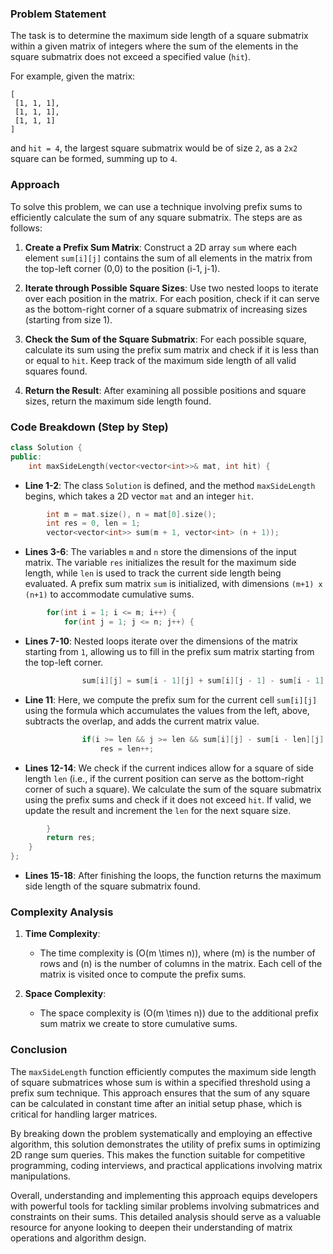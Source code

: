 

### Problem Statement
The task is to determine the maximum side length of a square submatrix within a given matrix of integers where the sum of the elements in the square submatrix does not exceed a specified value (`hit`). 

For example, given the matrix:

```
[
 [1, 1, 1],
 [1, 1, 1],
 [1, 1, 1]
]
```
and `hit = 4`, the largest square submatrix would be of size `2`, as a `2x2` square can be formed, summing up to `4`.

### Approach
To solve this problem, we can use a technique involving prefix sums to efficiently calculate the sum of any square submatrix. The steps are as follows:

1. **Create a Prefix Sum Matrix**: Construct a 2D array `sum` where each element `sum[i][j]` contains the sum of all elements in the matrix from the top-left corner (0,0) to the position (i-1, j-1).
   
2. **Iterate through Possible Square Sizes**: Use two nested loops to iterate over each position in the matrix. For each position, check if it can serve as the bottom-right corner of a square submatrix of increasing sizes (starting from size 1).
   
3. **Check the Sum of the Square Submatrix**: For each possible square, calculate its sum using the prefix sum matrix and check if it is less than or equal to `hit`. Keep track of the maximum side length of all valid squares found.

4. **Return the Result**: After examining all possible positions and square sizes, return the maximum side length found.

### Code Breakdown (Step by Step)

```cpp
class Solution {
public:
    int maxSideLength(vector<vector<int>>& mat, int hit) {
```
- **Line 1-2**: The class `Solution` is defined, and the method `maxSideLength` begins, which takes a 2D vector `mat` and an integer `hit`.

```cpp
        int m = mat.size(), n = mat[0].size();
        int res = 0, len = 1;
        vector<vector<int>> sum(m + 1, vector<int> (n + 1));
```
- **Lines 3-6**: The variables `m` and `n` store the dimensions of the input matrix. The variable `res` initializes the result for the maximum side length, while `len` is used to track the current side length being evaluated. A prefix sum matrix `sum` is initialized, with dimensions `(m+1) x (n+1)` to accommodate cumulative sums.

```cpp
        for(int i = 1; i <= m; i++) {
            for(int j = 1; j <= n; j++) {
```
- **Lines 7-10**: Nested loops iterate over the dimensions of the matrix starting from `1`, allowing us to fill in the prefix sum matrix starting from the top-left corner.

```cpp
                sum[i][j] = sum[i - 1][j] + sum[i][j - 1] - sum[i - 1][j - 1] + mat[i - 1][j - 1];
```
- **Line 11**: Here, we compute the prefix sum for the current cell `sum[i][j]` using the formula which accumulates the values from the left, above, subtracts the overlap, and adds the current matrix value.

```cpp
                if(i >= len && j >= len && sum[i][j] - sum[i - len][j] - sum[i][j - len] + sum[i - len][j - len] <= hit)
                    res = len++;
```
- **Lines 12-14**: We check if the current indices allow for a square of side length `len` (i.e., if the current position can serve as the bottom-right corner of such a square). We calculate the sum of the square submatrix using the prefix sums and check if it does not exceed `hit`. If valid, we update the result and increment the `len` for the next square size.

```cpp
        }
        return res;
    }
};
```
- **Lines 15-18**: After finishing the loops, the function returns the maximum side length of the square submatrix found.

### Complexity Analysis
1. **Time Complexity**:
   - The time complexity is \(O(m \times n)\), where \(m\) is the number of rows and \(n\) is the number of columns in the matrix. Each cell of the matrix is visited once to compute the prefix sums.

2. **Space Complexity**:
   - The space complexity is \(O(m \times n)\) due to the additional prefix sum matrix we create to store cumulative sums.

### Conclusion
The `maxSideLength` function efficiently computes the maximum side length of square submatrices whose sum is within a specified threshold using a prefix sum technique. This approach ensures that the sum of any square can be calculated in constant time after an initial setup phase, which is critical for handling larger matrices.

By breaking down the problem systematically and employing an effective algorithm, this solution demonstrates the utility of prefix sums in optimizing 2D range sum queries. This makes the function suitable for competitive programming, coding interviews, and practical applications involving matrix manipulations. 

Overall, understanding and implementing this approach equips developers with powerful tools for tackling similar problems involving submatrices and constraints on their sums. This detailed analysis should serve as a valuable resource for anyone looking to deepen their understanding of matrix operations and algorithm design.